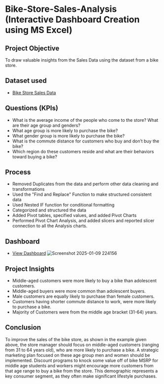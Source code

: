 # Bike-Store-Sales-Analysis (Interactive Dashboard Creation using MS Excel)

## Project Objective
To draw valuable insights from the Sales Data using the dataset from a bike store.

## Dataset used
-	<a href = https://github.com/abishtuladhar1/Bike-Sales-Excel-Project-/blob/main/BikeSales%20Dataset.xlsx > Bike Store Sales Data </a>

## Questions (KPIs)
-	What is the average income of the people who come to the store? What are their age group and genders?
-	What age group is more likely to purchase the bike?
-	What gender group is more likely to purchase the bike?
-	What is the commute distance for customers who buy and don’t buy the bike?
-	Which region do these customers reside and what are their behaviors toward buying a bike?

## Process
- Removed Duplicates from the data and perform other data cleaning and transformations
- Used the "Find and Replace" Function to make structured consistent data
- Used Nested IF function for conditional formatting
- Categorized and structured the data
- Added Pivot tables, specified values, and added Pivot Charts
- Performed Pivot Chart Analysis, and added slicers and reported slicer connection to all the Analysis charts.

## Dashboard
- <a href = "https://github.com/abishtuladhar1/Bike-Sales-Excel-Project-/blob/main/Screenshot%202025-01-09%20224156.png" >View Dashboard</a>
![Screenshot 2025-01-09 224156](https://github.com/user-attachments/assets/97a95d50-19d4-4f6f-bd13-e64cff2297b6)

## Project Insights
- Middle-aged customers were more likely to buy a bike than adolescent customers.
- Middle-aged buyers were more common than adolescent buyers.
- Male customers are equally likely to purchase than female customers.
- Customers having shorter commute distance to work, were more likely to purchase a bike.
- Majority of Customers were from the middle age bracket (31-64) years.

## Conclusion
To improve the sales of the bike store, as shown in the example given above, the store manager should focus on middle-aged customers (ranging from 31 to 64 years old), who are more likely to purchase a bike. A strategic marketing plan focused on these age group men and women should be implemented. Discount programs to knock some value off of bike MSRP for middle age students and workers might encourage more customers from that age range to buy a bike from the store.  This demographic represents a key consumer segment, as they often make significant lifestyle purchases.

